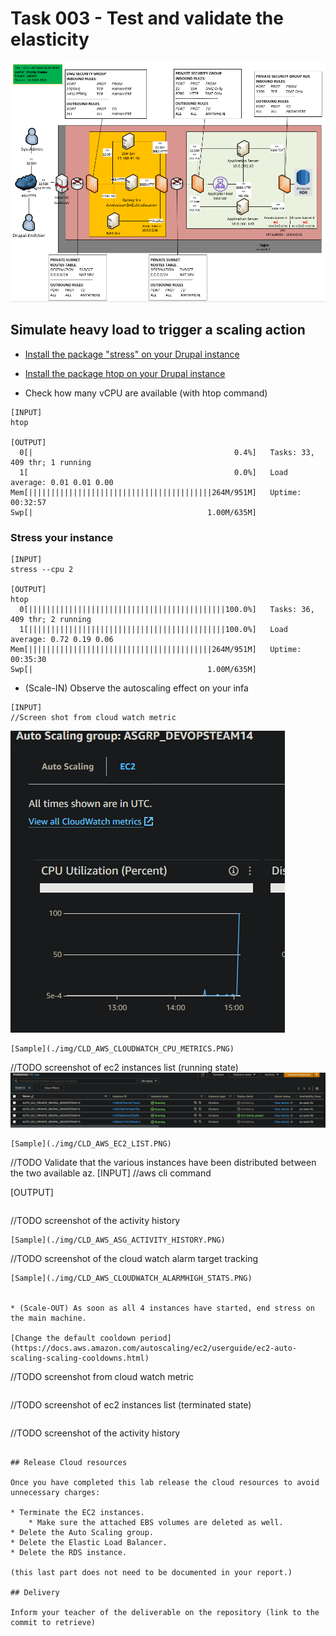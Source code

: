 # Task 003 - Test and validate the elasticity

![Schema](./img/CLD_AWS_INFA.PNG)


## Simulate heavy load to trigger a scaling action

* [Install the package "stress" on your Drupal instance](https://www.geeksforgeeks.org/linux-stress-command-with-examples/)

* [Install the package htop on your Drupal instance](https://www.geeksforgeeks.org/htop-command-in-linux-with-examples/)

* Check how many vCPU are available (with htop command)

```
[INPUT]
htop

[OUTPUT]
  0[|                                             0.4%]   Tasks: 33, 409 thr; 1 running                                   
  1[                                              0.0%]   Load average: 0.01 0.01 0.00                                  
Mem[|||||||||||||||||||||||||||||||||||||||||264M/951M]   Uptime: 00:32:57                                              
Swp[|                                       1.00M/635M]
```

### Stress your instance

```
[INPUT]
stress --cpu 2

[OUTPUT]
htop
  0[||||||||||||||||||||||||||||||||||||||||||||100.0%]   Tasks: 36, 409 thr; 2 running
  1[||||||||||||||||||||||||||||||||||||||||||||100.0%]   Load average: 0.72 0.19 0.06 
Mem[|||||||||||||||||||||||||||||||||||||||||264M/951M]   Uptime: 00:35:30             
Swp[|                                       1.00M/635M]                                
```

* (Scale-IN) Observe the autoscaling effect on your infa


```
[INPUT]
//Screen shot from cloud watch metric
```
![result](img/cpu_metrics.png)

```
[Sample](./img/CLD_AWS_CLOUDWATCH_CPU_METRICS.PNG)

```
//TODO screenshot of ec2 instances list (running state)
![result](img/EC2_LIST.PNG)
```
[Sample](./img/CLD_AWS_EC2_LIST.PNG)

```
//TODO Validate that the various instances have been distributed between the two available az.
[INPUT]
//aws cli command

[OUTPUT]
```

```
//TODO screenshot of the activity history
```
[Sample](./img/CLD_AWS_ASG_ACTIVITY_HISTORY.PNG)

```
//TODO screenshot of the cloud watch alarm target tracking
```
[Sample](./img/CLD_AWS_CLOUDWATCH_ALARMHIGH_STATS.PNG)


* (Scale-OUT) As soon as all 4 instances have started, end stress on the main machine.

[Change the default cooldown period](https://docs.aws.amazon.com/autoscaling/ec2/userguide/ec2-auto-scaling-scaling-cooldowns.html)

```
//TODO screenshot from cloud watch metric
```

```
//TODO screenshot of ec2 instances list (terminated state)
```

```
//TODO screenshot of the activity history
```

## Release Cloud resources

Once you have completed this lab release the cloud resources to avoid
unnecessary charges:

* Terminate the EC2 instances.
    * Make sure the attached EBS volumes are deleted as well.
* Delete the Auto Scaling group.
* Delete the Elastic Load Balancer.
* Delete the RDS instance.

(this last part does not need to be documented in your report.)

## Delivery

Inform your teacher of the deliverable on the repository (link to the commit to retrieve)